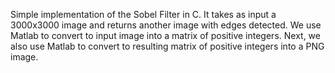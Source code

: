 Simple implementation of the Sobel Filter in C. It takes as input a 3000x3000 image and returns another image with edges detected. We use Matlab to convert to input image into a matrix of positive integers. Next, we also use Matlab to convert to resulting matrix of positive integers into a PNG image.
